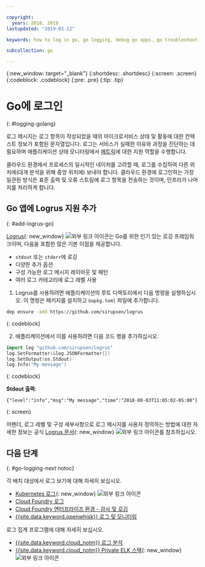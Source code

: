```yaml
---

copyright:
  years: 2018, 2019
lastupdated: "2019-03-12"

keywords: how to log in go, go logging, debug go apps, go troubleshooting, logrus go, go stdout

subcollection: go

---
```


{:new_window: target="_blank"}
{:shortdesc: .shortdesc}
{:screen: .screen}
{:codeblock: .codeblock}
{:pre: .pre}
{:tip: .tip}

# Go에 로그인
{: #logging-golang}

로그 메시지는 로그 항목이 작성되었을 때의 마이크로서비스 상태 및 활동에 대한 컨텍스트 정보가 포함된 문자열입니다. 로그는 서비스가 실패한 이유와 과정을 진단하는 데 필요하며 애플리케이션 상태 모니터링에서 [메트릭](/docs/go?topic=go-appmetrics#appmetrics)에 대한 지원 역할을 수행합니다.

클라우드 환경에서 프로세스의 일시적인 네이처를 고려할 때, 로그를 수집하여 다른 위치에(대개 분석을 위해 중앙 위치에) 보내야 합니다. 클라우드 환경에 로그인하는 가장 일관된 방식은 표준 출력 및 오류 스트림에 로그 항목을 전송하는 것이며, 인프라가 나머지를 처리하게 합니다.

## Go 앱에 Logrus 지원 추가
{: #add-logrus-go}

[Logrus](https://github.com/sirupsen/logrus){: new_window} ![외부 링크 아이콘](../icons/launch-glyph.svg "외부 링크 아이콘")는 Go를 위한 인기 있는 로깅 프레임워크이며, 다음을 포함한 많은 기본 이점을 제공합니다. 
 * `stdout` 또는 `stderr`에 로깅
 * 다양한 추가 옵션
 * 구성 가능한 로그 메시지 레이아웃 및 패턴
 * 여러 로그 카테고리에 로그 레벨 사용

1. Logrus를 사용하려면 애플리케이션의 루트 디렉토리에서 다음 명령을 실행하십시오. 이 명령은 패키지를 설치하고 `Gopkg.toml` 파일에 추가합니다.
  ```bash
  dep ensure -add https://github.com/sirupsen/logrus
  ```
  {: codeblock}

2. 애플리케이션에서 이를 사용하려면 다음 코드 행을 추가하십시오.
  ```go
  import log "github.com/sirupsen/logrus"
  log.SetFormatter(&log.JSONFormatter{})
  log.SetOutput(os.Stdout)
  log.Info("My message")
  ```
  {: codeblock}

  **Stdout 출력**:
  ```
  {"level":"info","msg":"My message","time":"2018-08-03T11:05:02-05:00"}
  ```
  {: screen}

어펜더, 로그 레벨 및 구성 세부사항으로 로그 메시지를 사용자 정의하는 방법에 대한 자세한 정보는 공식 [Logrus 문서](https://godoc.org/gopkg.in/Sirupsen/logrus.v0){: new_window} ![외부 링크 아이콘](../icons/launch-glyph.svg "외부 링크 아이콘")를 참조하십시오.

## 다음 단계
{: #go-logging-next notoc}

각 배치 대상에서 로그 보기에 대해 자세히 보십시오.
* [Kubernetes 로그](https://kubernetes.io/docs/concepts/cluster-administration/logging/){: new_window} ![외부 링크 아이콘](../icons/launch-glyph.svg "외부 링크 아이콘")
* [Cloud Foundry 로그](/docs/cli/reference/bluemix_cli?topic=cloud-cli-ibmcloud_cli#ibmcloud_app_logs)
* [Cloud Foundry 엔터프라이즈 환경 - 감사 및 로깅](/docs/cloud-foundry?topic=cloud-foundry-auditing-logging#auditing-logging)
* [{{site.data.keyword.openwhisk}} 로그 및 모니터링](/docs/openwhisk?topic=cloud-functions-openwhisk_logs#openwhisk_logs)

로그 집계 프로그램에 대해 자세히 보십시오.
* [{{site.data.keyword.cloud_notm}} 로그 분석](/docs/services/CloudLogAnalysis?topic=cloudloganalysis-log_analysis_ov#log_analysis_ov)
* [{{site.data.keyword.cloud_notm}} Private ELK 스택](https://www.ibm.com/support/knowledgecenter/en/SSBS6K_2.1.0.2/manage_metrics/logging_elk.html){: new_window} ![외부 링크 아이콘](../icons/launch-glyph.svg "외부 링크 아이콘")
